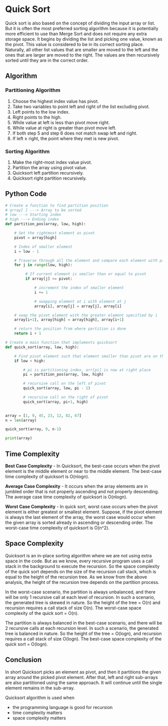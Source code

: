 # Quick Sort
Quick sort is also based on the concept of dividing the input array or list. But it is often the most preferred sorting algorithm because it is potentially more efficient to use than Merge Sort and does not require any extra storage space. It begins by dividing the list and picking one value, known as the pivot. This value is considered to be in its correct sorting place. Naturally, all other list values that are smaller are moved to the left and the ones that are larger are moved to the right. The values are then recursively sorted until they are in the correct order.

## Algorithm
### Partitioning Algorithm
1. Choose the highest index value has pivot.
2. Take two variables to point left and right of the list excluding pivot.
3. Left points to the low index.
4. Right points to the high.
5. While value at left is less than pivot move right.
6. While value at right is greater than pivot move left.
7. If both step 5 and step 6 does not match swap left and right.
8. If left ≥ right, the point where they met is new pivot.

### Sorting Algorithm
1. Make the right-most index value pivot.
2. Partition the array using pivot value.
3. Quicksort left partition recursively.
4. Quicksort right partition recursively.

## Python Code
```python
# Create a function to find partition position
# array[ ] ---> Array to be sorted
# low ---> Starting index
# high ---> Ending index
def partition_pos(array, low, high):   

    # Set the rightmost element as pivot
    pivot = array[high]

    # Index of smaller element
    i = low - 1

    # Traverse through all the element and compare each element with pivot
    for j in range(low, high):

         # If current element is smaller than or equal to pivot
         if array[j] <= pivot:

             # increment the index of smaller element
             i += 1

             # swapping element at i with element at j
             array[i], array[j] = array[j], array[i]

    # swap the pivot element with the greater element specified by i
    array[i+1], array[high] = array[high], array[i+1]

    # return the position from where partition is done
    return i + 1

# Create a main function that implements quicksort    
def quick_sort(array, low, high):

    # Find pivot element such that element smaller than pivot are on the left element greater than pivot are on the right    
    if low < high:

        # pi is partitioning index, arr[pi] is now at right place
        pi = partition_pos(array, low, high)

        # recursive call on the left of pivot
        quick_sort(array, low, pi - 1)

        # recursive call on the right of pivot
        quick_sort(array, pi+1, high)

    
array = [1, 9, 45, 23, 12, 82, 67]
n = len(array)

quick_sort(array, 0, n-1)

print(array)
```

## Time Complexity
**Best Case Complexity** - In Quicksort, the best-case occurs when the pivot element is the middle element or near to the middle element. The best-case time complexity of quicksort is O(nlogn).

**Average Case Complexity** - It occurs when the array elements are in jumbled order that is not properly ascending and not properly descending. The average case time complexity of quicksort is O(nlogn).

**Worst Case Complexity** - In quick sort, worst case occurs when the pivot element is either greatest or smallest element. Suppose, if the pivot element is always the last element of the array, the worst case would occur when the given array is sorted already in ascending or descending order. The worst-case time complexity of quicksort is O(n^2).

## Space Complexity
Quicksort is an in-place sorting algorithm where we are not using extra space in the code. But as we know, every recursive program uses a call stack in the background to execute the recursion. So the space complexity of the quick sort depends on the size of the recursion call stack, which is equal to the height of the recursion tree. As we know from the above analysis, the height of the recursion tree depends on the partition process.

In the worst-case scenario, the partition is always unbalanced, and there will be only 1 recursive call at each level of recursion. In such a scenario, the generated tree is skewed in nature. So the height of the tree = O(n) and recursion requires a call stack of size O(n). The worst-case space complexity of the quick sort = O(n).

The partition is always balanced in the best-case scenario, and there will be 2 recursive calls at each recursion level. In such a scenario, the generated tree is balanced in nature. So the height of the tree = O(logn), and recursion requires a call stack of size O(logn). The best-case space complexity of the quick sort = O(logn).

## Conclusion
In short Quicksort picks an element as pivot, and then it partitions the given array around the picked pivot element. After that, left and right sub-arrays are also partitioned using the same approach. It will continue until the single element remains in the sub-array.

Quicksort algorithm is used when

* the programming language is good for recursion
* time complexity matters
* space complexity matters
